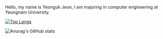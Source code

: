 Hello, my name is Yeonguk Jeon, I am majoring in computer engineering at Yeungnam University.

[![Top Langs](https://github-readme-stats.vercel.app/api/top-langs/?username=skwhnow1)](https://github.com/anuraghazra/github-readme-stats)

![Anurag's GitHub stats](https://github-readme-stats.vercel.app/api?username=skwhnow1&hide=contribs,prs&show_icons=true&theme=graywhite)
